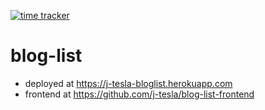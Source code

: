 [![time tracker](https://wakatime.com/badge/github/j-tesla/blog-list.svg)](https://wakatime.com/badge/github/j-tesla/blog-list)

# blog-list

- deployed at https://j-tesla-bloglist.herokuapp.com
- frontend at https://github.com/j-tesla/blog-list-frontend
